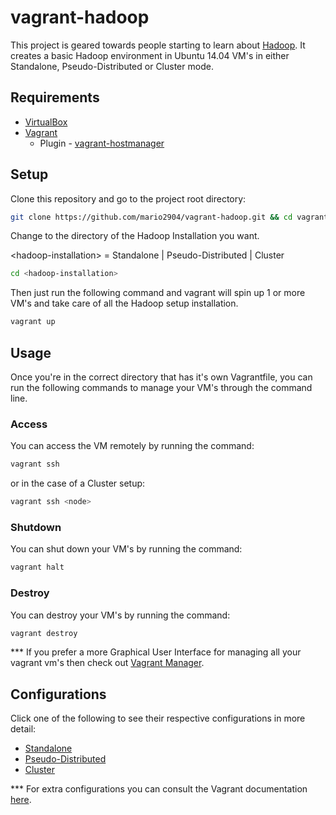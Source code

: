 # vagrant-hadoop

This project is geared towards people starting to learn about [Hadoop](http://hadoop.apache.org/). It creates a basic Hadoop environment in Ubuntu 14.04 VM's in either Standalone, Pseudo-Distributed or Cluster mode.

## Requirements

* [VirtualBox](https://www.virtualbox.org/)
* [Vagrant](https://www.vagrantup.com/)
  * Plugin - [vagrant-hostmanager](https://github.com/devopsgroup-io/vagrant-hostmanager)

## Setup

Clone this repository and go to the project root directory:

```bash
git clone https://github.com/mario2904/vagrant-hadoop.git && cd vagrant-hadoop
```

Change to the directory of the Hadoop Installation you want.

\<hadoop-installation\> = Standalone | Pseudo-Distributed | Cluster

```bash
cd <hadoop-installation>
```

Then just run the following command and vagrant will spin up 1 or more VM's and take care of all the Hadoop setup installation.

```bash
vagrant up
```

## Usage

Once you're in the correct directory that has it's own Vagrantfile, you can run the following commands to manage your VM's through the command line.

### Access

You can access the VM remotely by running the command:

```bash
vagrant ssh
```

or in the case of a Cluster setup:

```bash
vagrant ssh <node>
```

### Shutdown

You can shut down your VM's by running the command:

```bash
vagrant halt
```

### Destroy

You can destroy your VM's by running the command:

```bash
vagrant destroy
```



*** If you prefer a more Graphical User Interface for managing all your vagrant vm's then check out [Vagrant Manager](http://vagrantmanager.com/). 

## Configurations

Click one of the following to see their respective configurations in more detail:

* [Standalone](https://github.com/mario2904/vagrant-hadoop/tree/master/Standalone)
* [Pseudo-Distributed](https://github.com/mario2904/vagrant-hadoop/tree/master/Pseudo-Distributed)
* [Cluster](https://github.com/mario2904/vagrant-hadoop/tree/master/Cluster)

*** For extra configurations you can consult the Vagrant documentation [here](https://www.vagrantup.com/docs/).

